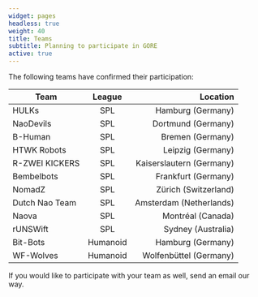 ```yaml
---
widget: pages
headless: true
weight: 40
title: Teams
subtitle: Planning to participate in GORE
active: true
---
```


The following teams have confirmed their participation:

| Team           | League     | Location                  |
|----------------|:----------:|--------------------------:|
| HULKs          | SPL        | Hamburg (Germany)         |
| NaoDevils      | SPL        | Dortmund (Germany)        |
| B-Human        | SPL        | Bremen (Germany)          |
| HTWK Robots    | SPL        | Leipzig (Germany)         |
| R-ZWEI KICKERS | SPL        | Kaiserslautern (Germany)  |
| Bembelbots     | SPL        | Frankfurt (Germany)       |
| NomadZ         | SPL        | Zürich (Switzerland)      |
| Dutch Nao Team | SPL        | Amsterdam (Netherlands)   |
| Naova          | SPL        | Montréal (Canada)         |
| rUNSWift       | SPL        | Sydney (Australia)        |
| Bit-Bots       | Humanoid   | Hamburg (Germany)         |
| WF-Wolves      | Humanoid   | Wolfenbüttel (Germany)    |

If you would like to participate with your team as well, send an email our way.
